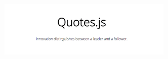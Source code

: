 <p align="center">
  <a href="http://cauealves.github.io/quotes.js" target="_blank">
    <img src="./doc/quotes.gif">
  </a>
</p>

